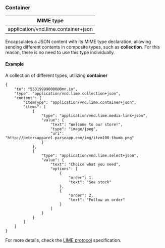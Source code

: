 ### Container

| MIME type                            |
|--------------------------------------|
| application/vnd.lime.container+json | |

Encapsulates a JSON content with its MIME type declaration, allowing sending different contents in composite types, such as **collection**. For this reason, there is no need to use this type individually.

#### Example

A collection of different types, utilizing **container**
```http
{
	"to": "553199990000@0mn.io",
	"type": "application/vnd.lime.collection+json",
	"content": {
		"itemType": "application/vnd.lime.container+json",
		"items": [
			{
				"type": "application/vnd.lime.media-link+json",
				"value": {
					"text": "Welcome to our store!",
					"type": "image/jpeg",
					"uri": "http://petersapparel.parseapp.com/img/item100-thumb.png"
				}
			},
			{
				"type": "application/vnd.lime.select+json",
				"value": {
					"text": "Choice what you need",
					"options": [
					    {
					        "order": 1,
					        "text": "See stock"
					    },
					    {
					        "order": 2,
					        "text": "Follow an order"
					    }
					]
				}
			}			
		]
	}
}

```

For more details, check the [LIME protocol](http://limeprotocol.org/content-types.html#document-container) specification.
